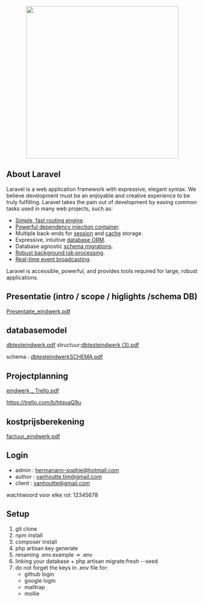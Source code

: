 <p align="center"><a href="https://laravel.com" target="_blank"><img src="https://raw.githubusercontent.com/laravel/art/master/logo-lockup/5%20SVG/2%20CMYK/1%20Full%20Color/laravel-logolockup-cmyk-red.svg" width="400"></a></p>



## About Laravel

Laravel is a web application framework with expressive, elegant syntax. We believe development must be an enjoyable and creative experience to be truly fulfilling. Laravel takes the pain out of development by easing common tasks used in many web projects, such as:

- [Simple, fast routing engine](https://laravel.com/docs/routing).
- [Powerful dependency injection container](https://laravel.com/docs/container).
- Multiple back-ends for [session](https://laravel.com/docs/session) and [cache](https://laravel.com/docs/cache) storage.
- Expressive, intuitive [database ORM](https://laravel.com/docs/eloquent).
- Database agnostic [schema migrations](https://laravel.com/docs/migrations).
- [Robust background job processing](https://laravel.com/docs/queues).
- [Real-time event broadcasting](https://laravel.com/docs/broadcasting).

Laravel is accessible, powerful, and provides tools required for large, robust applications.


## Presentatie (intro / scope / higlights /schema DB) 

[Presentatie_eindwerk.pdf](https://github.com/Ann-sophieH/eindwerk22/files/8968053/Presentatie_eindwerk.pdf)


## databasemodel 

[dbtesteindwerk.pdf](https://github.com/Ann-sophieH/eindwerk22/files/8968033/dbtesteindwerk.pdf)
 structuur:[dbtesteindwerk (3).pdf](https://github.com/Ann-sophieH/eindwerk22/files/9014443/dbtesteindwerk.3.pdf)

 schema :  [dbtesteindwerkSCHEMA.pdf](https://github.com/Ann-sophieH/eindwerk22/files/9014478/dbtesteindwerkSCHEMA.pdf)



## Projectplanning 

[eindwerk _ Trello.pdf](https://github.com/Ann-sophieH/eindwerk22/files/8968066/eindwerk._.Trello.pdf)

https://trello.com/b/htqvaQ9u


## kostprijsberekening 
[factuur_eindwerk.pdf](https://github.com/Ann-sophieH/eindwerk22/files/8968140/factuur_eindwerk.pdf)


## Login 
- admin : hermanann-sophie@hotmail.com
- author : vanhoutte.tim@gmail.com
- client  : vanhoutte@gmail.com

wachtwoord voor elke rol: 12345678

## Setup
1. git clone
2. npm install
3. composer install 
4. php artisan key generate 
5. renaming .env.example -> .env
6. linking your database + php artisan migrate:fresh --seed
7. do not forget the keys in .env file for: 
    - github login
    - google login
    - mailtrap 
    - mollie 


